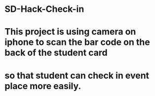 # SD-Hack-Check-in
# This project is using camera on iphone to scan the bar code on the back of the student card
# so that student can check in event place more easily.
